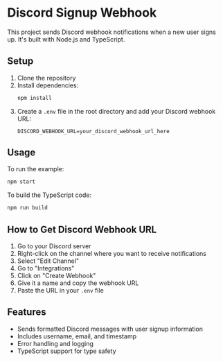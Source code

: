 # Discord Signup Webhook

This project sends Discord webhook notifications when a new user signs up. It's built with Node.js and TypeScript.

## Setup

1. Clone the repository
2. Install dependencies:
   ```bash
   npm install
   ```
3. Create a `.env` file in the root directory and add your Discord webhook URL:
   ```
   DISCORD_WEBHOOK_URL=your_discord_webhook_url_here
   ```

## Usage

To run the example:

```bash
npm start
```

To build the TypeScript code:

```bash
npm run build
```

## How to Get Discord Webhook URL

1. Go to your Discord server
2. Right-click on the channel where you want to receive notifications
3. Select "Edit Channel"
4. Go to "Integrations"
5. Click on "Create Webhook"
6. Give it a name and copy the webhook URL
7. Paste the URL in your `.env` file

## Features

- Sends formatted Discord messages with user signup information
- Includes username, email, and timestamp
- Error handling and logging
- TypeScript support for type safety
